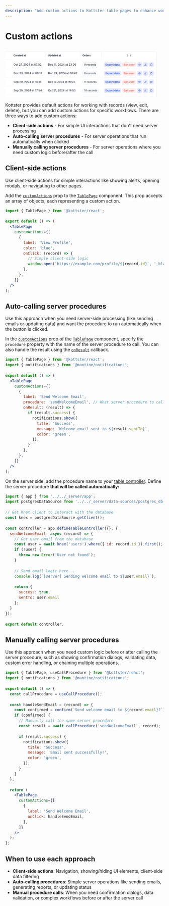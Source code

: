 ```yaml
---
description: "Add custom actions to Kottster table pages to enhance workflows. Learn how to create client-side actions, auto-calling server procedures, and manually calling server procedures."
---
```


# Custom actions

![Example of custom actions in Kottster](./example-custom-actions.png)

Kottster provides default actions for working with records (view, edit, delete), but you can add custom actions for specific workflows. There are three ways to add custom actions:

- **Client-side actions** - For simple UI interactions that don't need server processing
- **Auto-calling server procedures** - For server operations that run automatically when clicked
- **Manually calling server procedures** - For server operations where you need custom logic before/after the call

## Client-side actions

Use client-side actions for simple interactions like showing alerts, opening modals, or navigating to other pages.

Add the [`customActions`](../../ui/table-page-component.md#customactions) prop to the [`TablePage`](../../ui/table-page-component.md) component. This prop accepts an array of objects, each representing a custom action.

```jsx [app/pages/users/index.jsx]
import { TablePage } from '@kottster/react';

export default () => (
  <TablePage
    customActions={[
      {
        label: 'View Profile',
        color: 'blue',
        onClick: (record) => {
          // Simple client-side logic
          window.open(`https://example.com/profile/${record.id}`, '_blank');
        },
      },
    ]}
  />
);
```

## Auto-calling server procedures

Use this approach when you need server-side processing (like sending emails or updating data) and want the procedure to run automatically when the button is clicked.

In the [`customActions`](../../ui/table-page-component.md#customactions) prop of the [`TablePage`](../../ui/table-page-component.md) component, specify the `procedure` property with the name of the server procedure to call. You can also handle the result using the [`onResult`](https://kottster.app/api-reference/interfaces/_kottster_react.TableAction.html#onresult) callback.

```jsx [app/pages/users/index.jsx]
import { TablePage } from '@kottster/react';
import { notifications } from '@mantine/notifications';

export default () => (
  <TablePage
    customActions={[
      {
        label: 'Send Welcome Email',
        procedure: 'sendWelcomeEmail', // What server procedure to call
        onResult: (result) => {
          if (result.success) {
            notifications.show({
              title: 'Success',
              message: `Welcome email sent to ${result.sentTo}`,
              color: 'green',
            });
          }
        },
      },
    ]}
  />
);
```

On the server side, add the procedure name to your [table controller](../configuration/api.md). Define the server procedure **that will be called automatically:**

```js [app/pages/users/api.server.js]
import { app } from '../../_server/app';
import postgresDataSource from '../../_server/data-sources/postgres_db';

// Get Knex client to interact with the database
const knex = postgresDataSource.getClient();

const controller = app.defineTableController({}, {
  sendWelcomeEmail: async (record) => {
    // Get user email from the database
    const user = await knex('users').where({ id: record.id }).first();
    if (!user) {
      throw new Error('User not found');
    }

    // Send email logic here...
    console.log(`[server] Sending welcome email to ${user.email}`);

    return { 
      success: true, 
      sentTo: user.email 
    };
  }
});

export default controller;
```

## Manually calling server procedures

Use this approach when you need custom logic before or after calling the server procedure, such as showing confirmation dialogs, validating data, custom error handling, or chaining multiple operations.

```jsx [app/pages/users/index.jsx]
import { TablePage, useCallProcedure } from '@kottster/react';
import { notifications } from '@mantine/notifications';

export default () => {
  const callProcedure = useCallProcedure();

  const handleSendEmail = (record) => {
    const confirmed = confirm(`Send welcome email to ${record.email}?`);
    if (confirmed) {
      // Manually call the same server procedure
      const result = await callProcedure('sendWelcomeEmail', record);
      
      if (result.success) {
        notifications.show({
          title: 'Success',
          message: 'Email sent successfully!',
          color: 'green',
        });
      }
    }
  };

  return (
    <TablePage
      customActions={[
        {
          label: 'Send Welcome Email',
          onClick: handleSendEmail,
        },
      ]}
    />
  );
};
```

## When to use each approach

- **Client-side actions**: Navigation, showing/hiding UI elements, client-side data filtering
- **Auto-calling procedures**: Simple server operations like sending emails, generating reports, or updating status
- **Manual procedure calls**: When you need confirmation dialogs, data validation, or complex workflows before or after the server call